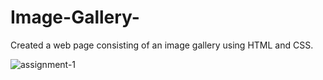 # Image-Gallery-
Created a web page consisting of an image gallery using HTML and CSS.


![assignment-1](https://user-images.githubusercontent.com/112768387/199771437-476ce8cb-ee20-4320-a58e-dc9c2d97617f.png)
